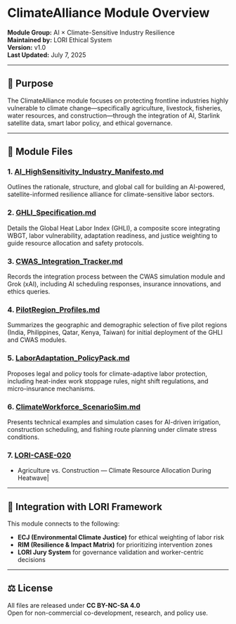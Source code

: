 # ClimateAlliance Module Overview

**Module Group:** AI × Climate-Sensitive Industry Resilience  
**Maintained by:** LORI Ethical System  
**Version:** v1.0  
**Last Updated:** July 7, 2025

---

## 📘 Purpose

The ClimateAlliance module focuses on protecting frontline industries highly vulnerable to climate change—specifically agriculture, livestock, fisheries, water resources, and construction—through the integration of AI, Starlink satellite data, smart labor policy, and ethical governance.

---

## 📂 Module Files

### 1. [AI_HighSensitivity_Industry_Manifesto.md](AI_HighSensitivity_Industry_Manifesto.md)  
Outlines the rationale, structure, and global call for building an AI-powered, satellite-informed resilience alliance for climate-sensitive labor sectors.

### 2. [GHLI_Specification.md](GHLI_Specification.md)  
Details the Global Heat Labor Index (GHLI), a composite score integrating WBGT, labor vulnerability, adaptation readiness, and justice weighting to guide resource allocation and safety protocols.

### 3. [CWAS_Integration_Tracker.md](CWAS_Integration_Tracker.md)  
Records the integration process between the CWAS simulation module and Grok (xAI), including AI scheduling responses, insurance innovations, and ethics queries.

### 4. [PilotRegion_Profiles.md](PilotRegion_Profiles.md)  
Summarizes the geographic and demographic selection of five pilot regions (India, Philippines, Qatar, Kenya, Taiwan) for initial deployment of the GHLI and CWAS modules.

### 5. [LaborAdaptation_PolicyPack.md](LaborAdaptation_PolicyPack.md)  
Proposes legal and policy tools for climate-adaptive labor protection, including heat-index work stoppage rules, night shift regulations, and micro-insurance mechanisms.

### 6. [ClimateWorkforce_ScenarioSim.md](ClimateWorkforce_ScenarioSim.md)  
Presents technical examples and simulation cases for AI-driven irrigation, construction scheduling, and fishing route planning under climate stress conditions.

### 7.  [LORI-CASE-020](cases/LORI-CASE-020.md) 
 - Agriculture vs. Construction — Climate Resource Allocation During Heatwave|


---

## 🧭 Integration with LORI Framework

This module connects to the following:

- **ECJ (Environmental Climate Justice)** for ethical weighting of labor risk
- **RIM (Resilience & Impact Matrix)** for prioritizing intervention zones
- **LORI Jury System** for governance validation and worker-centric decisions

---

## ⚖️ License

All files are released under **CC BY-NC-SA 4.0**  
Open for non-commercial co-development, research, and policy use.

